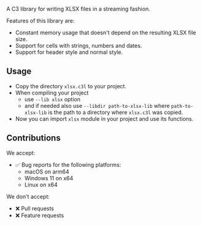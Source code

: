 A C3 library for writing XLSX files in a streaming fashion.

Features of this library are:
- Constant memory usage that doesn't depend on the resulting XLSX file size.
- Support for cells with strings, numbers and dates.
- Support for header style and normal style.

## Usage

- Copy the directory `xlsx.c3l` to your project.
- When compiling your project
  - use `--lib xlsx` option
  - and if needed also use `--libdir path-to-xlsx-lib` where `path-to-xlsx-lib`
    is the path to a directory where `xlsx.c3l` was copied.
- Now you can import `xlsx` module in your project and use its functions.

## Contributions

We accept:

- ✅ Bug reports for the following platforms:
  - macOS on arm64
  - Windows 11 on x64
  - Linux on x64

We don't accept:

- ❌ Pull requests
- ❌ Feature requests
